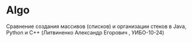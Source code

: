# Algo
Сравнение создания массивов (списков) и организации стеков в Java, Python и C++ (Литвиненко Александр Егорович , УИБО-10-24)
